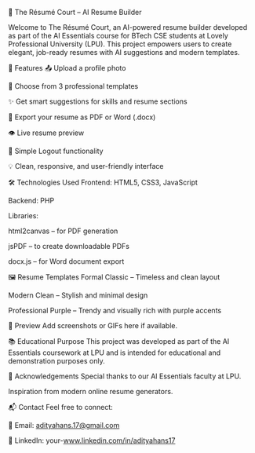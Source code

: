 🧠 The Résumé Court – AI Resume Builder



Welcome to The Résumé Court, an AI-powered resume builder developed as part of the AI Essentials course for BTech CSE students at Lovely Professional University (LPU). This project empowers users to create elegant, job-ready resumes with AI suggestions and modern templates.



🚀 Features
📤 Upload a profile photo

🎨 Choose from 3 professional templates

✨ Get smart suggestions for skills and resume sections

📄 Export your resume as PDF or Word (.docx)

👁️ Live resume preview

🔐 Simple Logout functionality

💡 Clean, responsive, and user-friendly interface



🛠️ Technologies Used
Frontend: HTML5, CSS3, JavaScript

Backend: PHP

Libraries:

html2canvas – for PDF generation

jsPDF – to create downloadable PDFs

docx.js – for Word document export



🖼️ Resume Templates
Formal Classic – Timeless and clean layout

Modern Clean – Stylish and minimal design

Professional Purple – Trendy and visually rich with purple accents



📸 Preview
Add screenshots or GIFs here if available.



📚 Educational Purpose
This project was developed as part of the AI Essentials coursework at LPU and is intended for educational and demonstration purposes only.



🙌 Acknowledgements
Special thanks to our AI Essentials faculty at LPU.

Inspiration from modern online resume generators.



📬 Contact
Feel free to connect:

📧 Email: adityahans.17@gmail.com

💼 LinkedIn: your-www.linkedin.com/in/adityahans17

